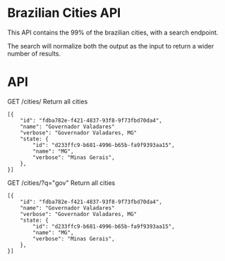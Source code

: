 Brazilian Cities API
====================

This API contains the 99% of the brazilian cities, with a search endpoint.

The search will normalize both the output as the input to return a wider number of results.


API
====

GET /cities/
    Return all cities

    [{
        "id": "fdba782e-f421-4837-93f8-9f73fbd70da4",
        "name": "Governador Valadares"
        "verbose": "Governador Valadares, MG"
        "state: {
            "id": "d233ffc9-b681-4996-b65b-fa9f9393aa15",
            "name": "MG",
            "verbose": "Minas Gerais",
        },
    }]


GET /cities/?q="gov"
    Return all cities

    [{
        "id": "fdba782e-f421-4837-93f8-9f73fbd70da4",
        "name": "Governador Valadares"
        "verbose": "Governador Valadares, MG"
        "state: {
            "id": "d233ffc9-b681-4996-b65b-fa9f9393aa15",
            "name": "MG",
            "verbose": "Minas Gerais",
        },
    }]